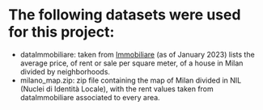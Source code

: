 # The following datasets were used for this project:
- dataImmobiliare: taken from [Immobiliare](https://www.immobiliare.it/mercato-immobiliare/lombardia/milano/) (as of January 2023) lists the average price, of rent or sale per square meter, of a house in Milan divided by neighborhoods. 
- milano_map.zip: zip file containing the map of Milan divided in NIL (Nuclei di Identità Locale), with the rent values taken from dataImmobiliare associated to every area.
